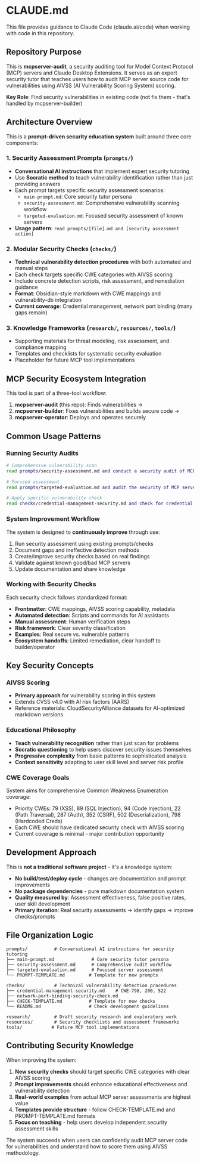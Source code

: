 # CLAUDE.md

This file provides guidance to Claude Code (claude.ai/code) when working with code in this repository.

## Repository Purpose

This is **mcpserver-audit**, a security auditing tool for Model Context Protocol (MCP) servers and Claude Desktop Extensions. It serves as an expert security tutor that teaches users how to audit MCP server source code for vulnerabilities using AIVSS (AI Vulnerability Scoring System) scoring.

**Key Role**: Find security vulnerabilities in existing code (not fix them - that's handled by mcpserver-builder)

## Architecture Overview

This is a **prompt-driven security education system** built around three core components:

### 1. Security Assessment Prompts (`prompts/`)
- **Conversational AI instructions** that implement expert security tutoring
- Use **Socratic method** to teach vulnerability identification rather than just providing answers
- Each prompt targets specific security assessment scenarios:
  - `main-prompt.md`: Core security tutor persona
  - `security-assessment.md`: Comprehensive vulnerability scanning workflow  
  - `targeted-evaluation.md`: Focused security assessment of known servers
- **Usage pattern**: `read prompts/[file].md and [security assessment action]`

### 2. Modular Security Checks (`checks/`)
- **Technical vulnerability detection procedures** with both automated and manual steps
- Each check targets specific CWE categories with AIVSS scoring
- Include concrete detection scripts, risk assessment, and remediation guidance
- **Format**: Obsidian-style markdown with CWE mappings and vulnerability-db integration
- **Current coverage**: Credential management, network port binding (many gaps remain)

### 3. Knowledge Frameworks (`research/`, `resources/`, `tools/`)
- Supporting materials for threat modeling, risk assessment, and compliance mapping
- Templates and checklists for systematic security evaluation
- Placeholder for future MCP tool implementations

## MCP Security Ecosystem Integration

This tool is part of a three-tool workflow:
1. **mcpserver-audit** (this repo): Finds vulnerabilities → 
2. **mcpserver-builder**: Fixes vulnerabilities and builds secure code →
3. **mcpserver-operator**: Deploys and operates securely

## Common Usage Patterns

### Running Security Audits
```bash
# Comprehensive vulnerability scan
read prompts/security-assessment.md and conduct a security audit of MCP server [SERVER_NAME]

# Focused assessment  
read prompts/targeted-evaluation.md and audit the security of MCP server [SERVER_NAME]

# Apply specific vulnerability check
read checks/credential-management-security.md and check for credential vulnerabilities in [SERVER_NAME]
```

### System Improvement Workflow
The system is designed to **continuously improve** through use:
1. Run security assessment using existing prompts/checks
2. Document gaps and ineffective detection methods
3. Create/improve security checks based on real findings
4. Validate against known good/bad MCP servers
5. Update documentation and share knowledge

### Working with Security Checks
Each security check follows standardized format:
- **Frontmatter**: CWE mappings, AIVSS scoring capability, metadata
- **Automated detection**: Scripts and commands for AI assistants
- **Manual assessment**: Human verification steps
- **Risk framework**: Clear severity classification
- **Examples**: Real secure vs. vulnerable patterns
- **Ecosystem handoffs**: Limited remediation, clear handoff to builder/operator

## Key Security Concepts

### AIVSS Scoring
- **Primary approach** for vulnerability scoring in this system
- Extends CVSS v4.0 with AI risk factors (AARS)
- Reference materials: CloudSecurityAlliance datasets for AI-optimized markdown versions

### Educational Philosophy  
- **Teach vulnerability recognition** rather than just scan for problems
- **Socratic questioning** to help users discover security issues themselves
- **Progressive complexity** from basic patterns to sophisticated analysis
- **Context sensitivity** adapting to user skill level and server risk profile

### CWE Coverage Goals
System aims for comprehensive Common Weakness Enumeration coverage:
- Priority CWEs: 79 (XSS), 89 (SQL Injection), 94 (Code Injection), 22 (Path Traversal), 287 (Auth), 352 (CSRF), 502 (Deserialization), 798 (Hardcoded Creds)
- Each CWE should have dedicated security check with AIVSS scoring
- Current coverage is minimal - major contribution opportunity

## Development Approach

This is **not a traditional software project** - it's a knowledge system:
- **No build/test/deploy cycle** - changes are documentation and prompt improvements
- **No package dependencies** - pure markdown documentation system  
- **Quality measured by**: Assessment effectiveness, false positive rates, user skill development
- **Primary iteration**: Real security assessments → identify gaps → improve checks/prompts

## File Organization Logic

```
prompts/          # Conversational AI instructions for security tutoring
├── main-prompt.md              # Core security tutor persona
├── security-assessment.md      # Comprehensive audit workflow  
├── targeted-evaluation.md      # Focused server assessment
└── PROMPT-TEMPLATE.md         # Template for new prompts

checks/           # Technical vulnerability detection procedures  
├── credential-management-security.md    # CWE-798, 200, 522
├── network-port-binding-security-check.md
├── CHECK-TEMPLATE.md          # Template for new checks
└── README.md                  # Check development guidelines

research/         # Draft security research and exploratory work
resources/        # Security checklists and assessment frameworks
tools/           # Future MCP tool implementations
```

## Contributing Security Knowledge

When improving the system:
1. **New security checks** should target specific CWE categories with clear AIVSS scoring
2. **Prompt improvements** should enhance educational effectiveness and vulnerability detection
3. **Real-world examples** from actual MCP server assessments are highest value
4. **Templates provide structure** - follow CHECK-TEMPLATE.md and PROMPT-TEMPLATE.md formats
5. **Focus on teaching** - help users develop independent security assessment skills

The system succeeds when users can confidently audit MCP server code for vulnerabilities and understand how to score them using AIVSS methodology.